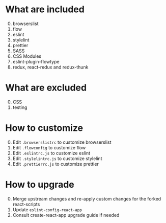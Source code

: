 # What are included

0. browserslist
0. flow
0. eslint
0. stylelint
0. prettier
0. SASS
0. CSS Modules
0. eslint-plugin-flowtype
0. redux, react-redux and redux-thunk

# What are excluded

0. CSS
0. testing

# How to customize

0. Edit `.browserslistrc` to customize browserslist
0. Edit `.flowconfig` to customize flow
0. Edit `.eslintrc.js` to customize eslint
0. Edit `.stylelintrc.js` to customize stylelint
0. Edit `.prettierrc.js` to customize prettier

# How to upgrade

0. Merge upstream changes and re-apply custom changes for the forked react-scripts
0. Update `eslint-config-react-app`
0. Consult create-react-app upgrade guide if needed
